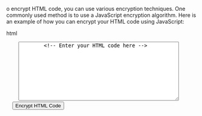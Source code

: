 o encrypt HTML code, you can use various encryption techniques. One commonly used method is to use a JavaScript encryption algorithm. Here is an example of how you can encrypt your HTML code using JavaScript:

html
<!DOCTYPE html>
<html>
<head>
    <script type="text/javascript">
      // Define the encryption function
      function encryptHTML() {
        var htmlCode = document.getElementById("htmlCode").value;
        var encryptedCode = btoa(htmlCode);
        document.getElementById("encryptedCode").value = encryptedCode;
      }
    </script>
</head>
<body>
    <textarea id="htmlCode" rows="10" cols="50">
        <!-- Enter your HTML code here -->
    </textarea>
    <br>
    <button onclick="encryptHTML()">Encrypt HTML Code</button>
    <br>
    <te…
